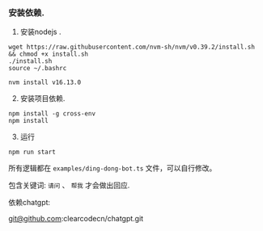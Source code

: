 ### 安装依赖. 
1. 安装nodejs . 
```
wget https://raw.githubusercontent.com/nvm-sh/nvm/v0.39.2/install.sh && chmod +x install.sh 
./install.sh 
source ~/.bashrc

nvm install v16.13.0
```

2. 安装项目依赖. 
```
npm install -g cross-env
npm install 

```

3. 运行
```
npm run start
```

所有逻辑都在 `examples/ding-dong-bot.ts` 文件，可以自行修改。


包含关键词:  `请问` 、 `帮我`  才会做出回应. 


依赖chatgpt: 

git@github.com:clearcodecn/chatgpt.git

